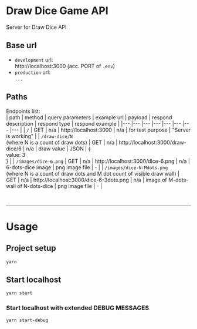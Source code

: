 # Draw Dice Game API

Server for Draw Dice API

## Base url

- `development` url: <br/>
  http://localhost:3000 (acc. PORT of `.env`)
- `production` url: <br/>
  `...`

## Paths

Endpoints list: <br/>
| path | method | query parameters | example url | payload | respond description | respond type | respond example |
|--- |--- |--- |--- |--- |--- |--- |--- |
| `/` | GET | n/a | http://localhost:3000 | n/a | for test purpose | "Server is working" |
| `/draw-dice/N` <br/>(where N is a count of draw dots) | GET | n/a | http://localhost:3000/draw-dice/6 | n/a | draw value | JSON | {<br/>  value: 3<br/> } |
| `/images/dice-6.png` | GET | n/a | http://localhost:3000/dice-6.png | n/a | 6-dots-dice image | png image file | - |
| `/images/dice-N-Mdots.png` <br/>(where N is a count of draw dots and M dot count of visible draw wall) | GET | n/a | http://localhost:3000/dice-6-3dots.png | n/a | image of M-dots-wall of N-dots-dice | png image file | - |

<br/><hr/>

# Usage

## Project setup

```
yarn
```

## Start localhost

```
yarn start
```

### Start localhost with extended DEBUG MESSAGES

```
yarn start-debug
```
